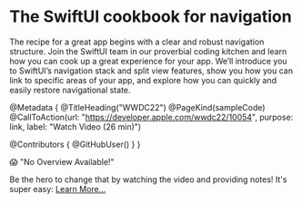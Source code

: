 # The SwiftUI cookbook for navigation

The recipe for a great app begins with a clear and robust navigation structure. Join the SwiftUI team in our proverbial coding kitchen and learn how you can cook up a great experience for your app. We’ll introduce you to SwiftUI’s navigation stack and split view features, show you how you can link to specific areas of your app, and explore how you can quickly and easily restore navigational state.

@Metadata {
   @TitleHeading("WWDC22")
   @PageKind(sampleCode)
   @CallToAction(url: "https://developer.apple.com/wwdc22/10054", purpose: link, label: "Watch Video (26 min)")

   @Contributors {
      @GitHubUser(<replace this with your GitHub handle>)
   }
}

😱 "No Overview Available!"

Be the hero to change that by watching the video and providing notes! It's super easy:
 [Learn More…](https://wwdcnotes.github.io/WWDCNotes/documentation/wwdcnotes/contributing)
